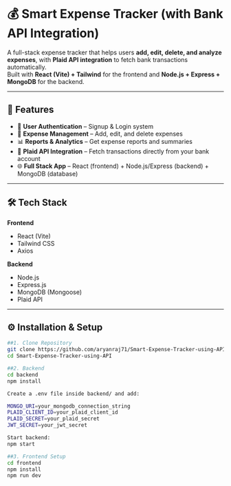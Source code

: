 # 💰 Smart Expense Tracker (with Bank API Integration)

A full-stack expense tracker that helps users **add, edit, delete, and analyze expenses**, with **Plaid API integration** to fetch bank transactions automatically.  
Built with **React (Vite) + Tailwind** for the frontend and **Node.js + Express + MongoDB** for the backend.

---

## 🚀 Features

- 🔑 **User Authentication** – Signup & Login system  
- 📝 **Expense Management** – Add, edit, and delete expenses  
- 📊 **Reports & Analytics** – Get expense reports and summaries  
- 🏦 **Plaid API Integration** – Fetch transactions directly from your bank account  
- 🌐 **Full Stack App** – React (frontend) + Node.js/Express (backend) + MongoDB (database)

---

## 🛠️ Tech Stack

**Frontend**
- React (Vite)
- Tailwind CSS
- Axios

**Backend**
- Node.js
- Express.js
- MongoDB (Mongoose)
- Plaid API

---

## ⚙️ Installation & Setup

```bash
##1. Clone Repository
git clone https://github.com/aryanraj71/Smart-Expense-Tracker-using-API.git
cd Smart-Expense-Tracker-using-API

##2. Backend
cd backend
npm install

Create a .env file inside backend/ and add:

MONGO_URI=your_mongodb_connection_string
PLAID_CLIENT_ID=your_plaid_client_id
PLAID_SECRET=your_plaid_secret
JWT_SECRET=your_jwt_secret

Start backend:
npm start

##3. Frontend Setup
cd frontend
npm install
npm run dev

